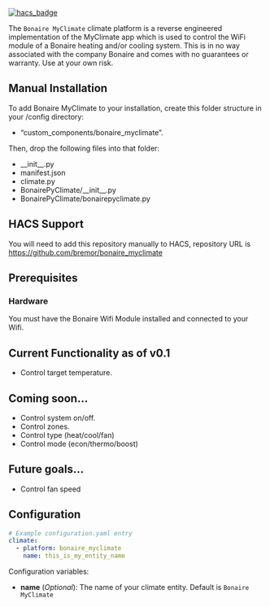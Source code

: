 [![hacs_badge](https://img.shields.io/badge/HACS-Default-orange.svg?style=for-the-badge)](https://github.com/custom-components/hacs)

The `Bonaire MyClimate` climate platform is a reverse engineered implementation of the MyClimate app which is used to control the WiFi module of a Bonaire heating and/or cooling system. This is in no way associated with the company Bonaire and comes with no guarantees or warranty. Use at your own risk.

## Manual Installation 
To add Bonaire MyClimate to your installation, create this folder structure in your /config directory:
- “custom_components/bonaire_myclimate”.

Then, drop the following files into that folder:
- \_\_init__.py
- manifest.json
- climate.py
- BonairePyClimate/\_\_init__.py
- BonairePyClimate/bonairepyclimate.py

## HACS Support
You will need to add this repository manually to HACS, repository URL is https://github.com/bremor/bonaire_myclimate 

## Prerequisites
### Hardware
You must have the Bonaire Wifi Module installed and connected to your Wifi.

## Current Functionality as of v0.1
- Control target temperature.

## Coming soon...
- Control system on/off.
- Control zones.
- Control type (heat/cool/fan)
- Control mode (econ/thermo/boost) 

## Future goals...
- Control fan speed

## Configuration
```yaml
# Example configuration.yaml entry
climate:
  - platform: bonaire_myclimate
    name: this_is_my_entity_name
```

Configuration variables:

- **name** (*Optional*): The name of your climate entity. Default is `Bonaire MyClimate`
